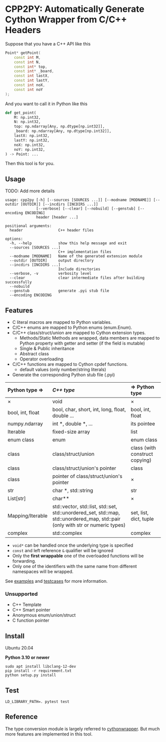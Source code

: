 # CPP2PY: Automatically Generate Cython Wrapper from C/C++ Headers 

Suppose that you have a C++ API like this 

```c++
Point* getPoint(
    const int M, 
    const int N, 
    const int* top, 
    const int* _board, 
    const int lastX, 
    const int lastY, 
    const int noX, 
    const int noY
);
```

And you want to call it in Python like this

```python
def get_point(
    M: np.int32,
    N: np.int32,
    top: np.ndarray[Any, np.dtype[np.int32]],
    _board: np.ndarray[Any, np.dtype[np.int32]],
    lastX: np.int32,
    lastY: np.int32,
    noX: np.int32,
    noY: np.int32,
) -> Point: ...
```

Then this tool is for you.

## Usage

TODO: Add more details

```
usage: cpp2py [-h] [--sources [SOURCES ...]] [--modname [MODNAME]] [--outdir [OUTDIR]] [--incdirs [INCDIRS ...]]
              [--verbose] [--clear] [--nobuild] [--genstub] [--encoding ENCODING]
              header [header ...]

positional arguments:
  header                C++ header files

options:
  -h, --help            show this help message and exit
  --sources [SOURCES ...]
                        C++ implementation files
  --modname [MODNAME]   Name of the generated extension module
  --outdir [OUTDIR]     output directory
  --incdirs [INCDIRS ...]
                        Include directories
  --verbose, -v         verbosity level
  --clear               clear intermediate files after building successfully
  --nobuild
  --genstub             generate .pyi stub file
  --encoding ENCODING
```

## Features

- C literal macros are mapped to Python variables.
- C/C++ enums are mapped to Python enums (enum.Enum).
- C/C++ class/struct/union are mapped to Cython extension types.
  - Methods/Static Methods are wrapped, data members are mapped to Python property with getter and setter (if the field is mutable) 
  - Single & Public inheritance
  - Abstract class
  - Operator overloading
- C/C++ functions are mapped to Cython cpdef functions.
  - default values (only number/string literals)
- Generate the corresponding Python stub file (.pyi)

| Python type =>   | *C++ type*                                                   | => Python type                 |
| :--------------- | :----------------------------------------------------------- | :----------------------------- |
| ×                | void                                                         | ×                              |
| bool, int, float | bool, char, short, int, long, float, double ...              | bool, int, float               |
| numpy.ndarray    | int *, double *, ...                                         | its pointee                    |
| Iterable         | fixed-size array                                             | list                           |
| enum class       | enum                                                         | enum class                     |
| class            | class/struct/union                                           | class (with construct copying) |
| class            | class/struct/union's pointer                                 | class                          |
| class            | pointer of class/struct/union's pointer                      | ×                              |
| str              | char *, std::string                                          | str                            |
| List[str]        | char**                                                       | ×                              |
| Mapping/Iterable | std::vector, std::list, std::set, std::unordered_set, std::map, std::unordered_map, std::pair (only with str or numeric types) | set, list, dict, tuple         |
| complex          | std::complex                                                 | complex                        |

- `void*` can be handled once the underlying type is specified
- `const` and left reference `&` qualifier will be ignored
- Only the **first wrappable** one of the overloaded functions will be forwarding.
- Only one of the identifiers with the same name from different namespaces will be wrapped.

See [examples](./examples) and [testcases](./test/testcases) for more information.

### Unsupported

- C++ Template
- C++ Smart pointer
- Anonymous enum/union/struct
- C function pointer

## Install
Ubuntu 20.04

**Python 3.10 or newer**

```shell
sudo apt install libclang-12-dev
pip install -r requirement.txt
python setup.py install
```

## Test
```shell
LD_LIBRARY_PATH=. pytest test
```

## Reference

The type conversion module is largely referred to [cythonwrapper](https://github.com/AlexanderFabisch/cythonwrapper). But much more features are implemented in this tool.

